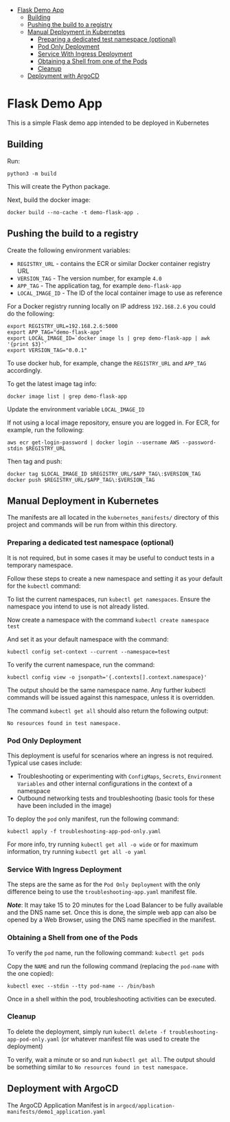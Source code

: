 
- [Flask Demo App](#flask-demo-app)
  - [Building](#building)
  - [Pushing the build to a registry](#pushing-the-build-to-a-registry)
  - [Manual Deployment in Kubernetes](#manual-deployment-in-kubernetes)
    - [Preparing a dedicated test namespace (optional)](#preparing-a-dedicated-test-namespace-optional)
    - [Pod Only Deployment](#pod-only-deployment)
    - [Service With Ingress Deployment](#service-with-ingress-deployment)
    - [Obtaining a Shell from one of the Pods](#obtaining-a-shell-from-one-of-the-pods)
    - [Cleanup](#cleanup)
  - [Deployment with ArgoCD](#deployment-with-argocd)

# Flask Demo App

This is a simple Flask demo app intended to be deployed in Kubernetes

## Building

Run:

```shell
python3 -m build
```

This will create the Python package.

Next, build the docker image:

```shell
docker build --no-cache -t demo-flask-app .
```

## Pushing the build to a registry

Create the following environment variables:

* `REGISTRY_URL` - contains the ECR or similar Docker container registry URL
* `VERSION_TAG` - The version number, for example `4.0`
* `APP_TAG` - The application tag, for example `demo-flask-app`
* `LOCAL_IMAGE_ID` - The ID of the local container image to use as reference

For a Docker registry running locally on IP address `192.168.2.6` you could do the following:

```shell
export REGISTRY_URL=192.168.2.6:5000
export APP_TAG="demo-flask-app"
export LOCAL_IMAGE_ID=`docker image ls | grep demo-flask-app | awk '{print $3}'`
export VERSION_TAG="0.0.1"
```

To use docker hub, for example, change the `REGISTRY_URL` and `APP_TAG` accordingly.

To get the latest image tag info:

```shell
docker image list | grep demo-flask-app
```

Update the environment variable `LOCAL_IMAGE_ID`

If not using a local image repository, ensure you are logged in. For ECR, for example, run the following:

```shell
aws ecr get-login-password | docker login --username AWS --password-stdin $REGISTRY_URL
```

Then tag and push:

```shell
docker tag $LOCAL_IMAGE_ID $REGISTRY_URL/$APP_TAG\:$VERSION_TAG
docker push $REGISTRY_URL/$APP_TAG\:$VERSION_TAG
```

## Manual Deployment in Kubernetes

The manifests are all located in the `kubernetes_manifests/` directory of this project and commands will be run from within this directory.

### Preparing a dedicated test namespace (optional)

It is not required, but in some cases it may be useful to conduct tests in a temporary namespace. 

Follow these steps to create a new namespace and setting it as your default for the `kubectl` command:

To list the current namespaces, run `kubectl get namespaces`. Ensure the namespace you intend to use is not already listed.

Now create a namespace with the command `kubectl create namespace test`

And set it as your default namespace with the command:

```shell
kubectl config set-context --current --namespace=test
```

To verify the current namespace, run the command:

```shell
kubectl config view -o jsonpath='{.contexts[].context.namespace}'
```

The output should be the same namespace name. Any further kubectl commands will be issued against this namespace, unless it is overridden.

The command `kubectl get all` should also return the following output:

```text
No resources found in test namespace.
```

### Pod Only Deployment

This deployment is useful for scenarios where an ingress is not required. Typical use cases include:

* Troubleshooting or experimenting with `ConfigMaps`, `Secrets`, `Environment Variables` and other internal configurations in the context of a namespace
* Outbound networking tests and troubleshooting (basic tools for these have been included in the image)

To deploy the `pod` only manifest, run the following command:

```shell
kubectl apply -f troubleshooting-app-pod-only.yaml
```

For more info, try running `kubectl get all -o wide` or for maximum information, try running `kubectl get all -o yaml`

### Service With Ingress Deployment

The steps are the same as for the `Pod Only Deployment` with the only difference being to use the `troubleshooting-app.yaml` manifest file.

_**Note**_: It may take 15 to 20 minutes for the Load Balancer to be fully available and the DNS name set. Once this is done, the simple web app can also be opened by a Web Browser, using the DNS name specified in the manifest.

### Obtaining a Shell from one of the Pods

To verify the `pod` name, run the following command: `kubectl get pods`

Copy the `NAME` and run the following command (replacing the `pod-name` with the one copied):

```shell
kubectl exec --stdin --tty pod-name -- /bin/bash
```

Once in a shell within the pod, troubleshooting activities can be executed.

### Cleanup

To delete the deployment, simply run `kubectl delete -f troubleshooting-app-pod-only.yaml` (or whatever manifest file was used to create the deployment)

To verify, wait a minute or so and run `kubectl get all`. The output should be something similar to `No resources found in test namespace.`

## Deployment with ArgoCD

The ArgoCD Application Manifest is in `argocd/application-manifests/demo1_application.yaml`
